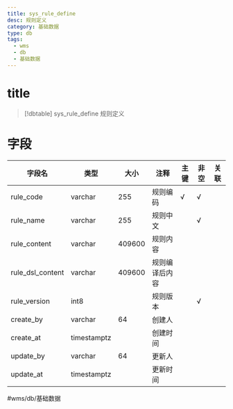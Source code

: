 ```yaml
---
title: sys_rule_define
desc: 规则定义
category: 基础数据
type: db
tags:
  - wms
  - db
  - 基础数据
---
```


# title
>[!dbtable] sys_rule_define
> 规则定义

# 字段
| 字段名 | 类型 | 大小 | 注释 | 主键 | 非空 | 关联 |
| --- | --- | --- | --- | --- | --- | --- |
| rule_code | varchar | 255 | 规则编码 | √ | √ |  |
| rule_name | varchar | 255 | 规则中文 |  | √ |  |
| rule_content | varchar | 409600 | 规则内容 |  |  |  |
| rule_dsl_content | varchar | 409600 | 规则编译后内容 |  |  |  |
| rule_version | int8 |  | 规则版本 |  | √ |  |
| create_by | varchar | 64 | 创建人 |  |  |  |
| create_at | timestamptz |  | 创建时间 |  |  |  |
| update_by | varchar | 64 | 更新人 |  |  |  |
| update_at | timestamptz |  | 更新时间 |  |  |  |
#wms/db/基础数据
